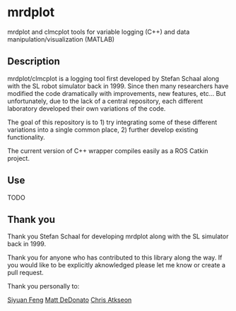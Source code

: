 # mrdplot
mrdplot and clmcplot tools for variable logging (C++) and data manipulation/visualization (MATLAB)

## Description 

mrdplot/clmcplot is a logging tool first developed by Stefan Schaal along with the SL robot simulator back in 1999. Since then many researchers have modified the code dramatically with improvements, new features, etc... But unfortunately, due to the lack of a central repository, each different laboratory developed their own variations of the code.

The goal of this repository is to 1) try integrating some of these different variations into a single common place, 2) further develop existing functionality.

The current version of C++ wrapper compiles easily as a ROS Catkin project.

## Use

TODO


## Thank you 
Thank you Stefan Schaal for developing mrdplot along with the SL simulator back in 1999.

Thank you for anyone who has contributed to this library along the way. If you would like to be explicitly aknowledged please let me know or create a pull request.

Thank you personally to:

[Siyuan Feng](https://github.com/siyuanfeng)
[Matt DeDonato](https://github.com/mdedonato)
[Chris Atkseon](https://github.com/cga-cmu)
